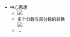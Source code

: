 ﻿- 中心思想  
    - ![][1]  
    - 多个分数与百分数的转换  
        ![][2]  
    - ...  
  
[1]: assets/jaw.png  
[2]: assets/flj.png  
